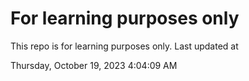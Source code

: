 # For learning purposes only
This repo is for learning purposes only.
Last updated at

Thursday, October 19, 2023 4:04:09 AM

